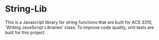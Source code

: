 # String-Lib
This is a Javascript library for string functions that are built for ACS 3310, 'Writing JavaScript Libraries' class. To improve code quality, unit tests are built for this project.
